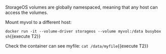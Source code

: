StorageOS volumes are globally namespaced, meaning that any host can access the volumes.

Mount myvol to a different host:

`docker run -it --volume-driver storageos --volume myvol:/data busybox sh`{{execute T2}}

Check the container can see myfile:
`cat /data/myfile`{{execute T2}}
